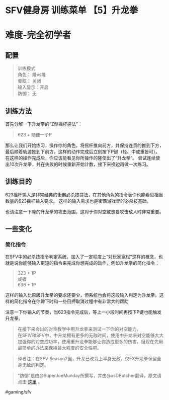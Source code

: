 # SFV健身房 训练菜单 【5】升龙拳
# 难度-完全初学者
## 配置
> 训练模式  
> 角色：		隆vs隆  
> 晕眩：		关闭  
> 输入显示：开启  
> 防御：		无  

## 训练方法
首先分解一下升龙拳的“Z型摇杆搓法”：

> 623 + 随便一个P  

那么让我们开始练习，操作你的角色，将摇杆推向前方，并保持连贯的推到下方，最后顺着轨迹推到下前方，这样的动作完成后立刻按下P键（轻、中或重皆可）。
在这样的操作完成后，你应该能看见你所操作的隆使出了“升龙拳”。
尝试连续使出10次升龙拳，并在失败的时候重新开始计数，接下来换边再做一次练习。

## 训练目的
623摇杆输入是非常经典的街霸必杀技搓法，在其他角色的指令表你也能看见相当数量的623摇杆输入要求。
这样的输入需求也是街霸游戏里的必杀技基础。

也请注意一下隆的升龙拳的攻击范围，这对于你对空或想要攻击敌人时非常重要。

## 一些变化
### 简化指令
在SFV中的必杀技指令判定系统，加入了一定程度上“对玩家宽松”这样的概念，也就是说你能够输入更短的指令来完成你想完成的动作，例如升龙拳的简化指令：

> 323 + 1P  
> 或者  
> 636 + 1P  

这样的输入比原版升龙拳的要求还要少，但系统也会将这段输入判定为升龙拳。这样的简化指令在你蹲下时和一些目押取消过程中有非常大的帮助

注意一下你输入的节奏，当623指令完成后，等上一小段时间再按下P键也能触发升龙拳。

> 在接下来会出的对空教学中用升龙拳来测试一下你的对空能力。  
> 在SFIV和SFV中，中升龙拥有更多的无敌时间，使用中升龙来对空能够大大加强你的对空成功率，使用重升龙拳能够让你造成更多的伤害，但现在先用最简单的办法来保持最大程度的安全性吧。  

> 译者注：在SFV Season2里，升龙已改为上半身无敌，仅EX升龙拳保留全身无敌的判定。  

> “防御”是由@SuperJoeMunday所撰写，并由@asDButcher翻译，原文请点击 [这里](https://www.reddit.com/r/StreetFighter/comments/44xtr3/giefs_gym_learning_the_shoryuken_motion_a_lesson/) 。  

#gaming/sfv